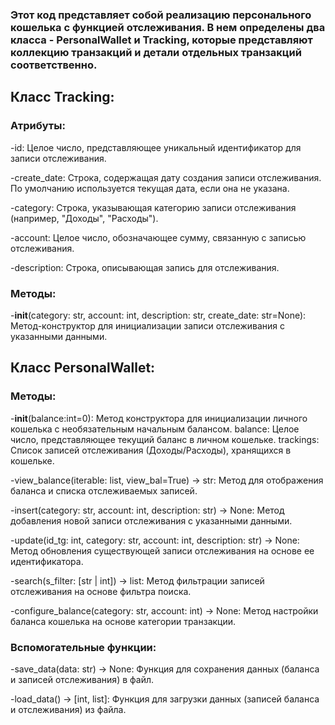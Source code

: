 ### Этот код представляет собой реализацию персонального кошелька с функцией отслеживания. В нем определены два класса - PersonalWallet и Tracking, которые представляют коллекцию транзакций и детали отдельных транзакций соответственно.

## Класс Tracking:

### Атрибуты:

  -id: Целое число, представляющее уникальный идентификатор для записи отслеживания.
  
  -create_date: Cтрока, содержащая дату создания записи отслеживания. По умолчанию используется текущая дата, если она не указана.
  
  -category: Строка, указывающая категорию записи отслеживания (например, "Доходы", "Расходы").
  
  -account: Целое число, обозначающее сумму, связанную с записью отслеживания.
  
  -description: Строка, описывающая запись для отслеживания.

### Методы:

  -__init__(category: str, account: int, description: str, create_date: str=None): Метод-конструктор для инициализации записи отслеживания с указанными данными.

## Класс PersonalWallet:


### Методы:

  -__init__(balance:int=0): Метод конструктора для инициализации личного кошелька с необязательным начальным балансом.
    balance: Целое число, представляющее текущий баланс в личном кошельке.
    trackings: Список записей отслеживания (Доходы/Расходы), хранящихся в кошельке.
    
  -view_balance(iterable: list, view_bal=True) -> str: Метод для отображения баланса и списка отслеживаемых записей.
  
  -insert(category: str, account: int, description: str) -> None: Метод добавления новой записи отслеживания с указанными данными.
  
  -update(id_tg: int, category: str, account: int, description: str) -> None: Метод обновления существующей записи отслеживания на основе ее идентификатора.
  
  -search(s_filter: [str | int]) -> list: Метод фильтрации записей отслеживания на основе фильтра поиска.
  
  -configure_balance(category: str, account: int) -> None: Метод настройки баланса кошелька на основе категории транзакции.

### Вспомогательные функции:

  -save_data(data: str) -> None: Функция для сохранения данных (баланса и записей отслеживания) в файл.
  
  -load_data() -> [int, list]: Функция для загрузки данных (записей баланса и отслеживания) из файла.
